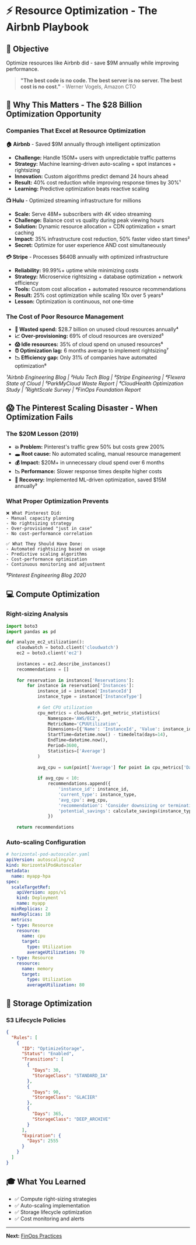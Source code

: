 # ⚡ Resource Optimization - The Airbnb Playbook

## 🎯 Objective
Optimize resources like Airbnb did - save $9M annually while improving performance.

> **"The best code is no code. The best server is no server. The best cost is no cost."** - Werner Vogels, Amazon CTO

## 🌟 Why This Matters - The $28 Billion Optimization Opportunity

### Companies That Excel at Resource Optimization

**🏠 Airbnb** - Saved $9M annually through intelligent optimization
- **Challenge:** Handle 150M+ users with unpredictable traffic patterns
- **Strategy:** Machine learning-driven auto-scaling + spot instances + rightsizing
- **Innovation:** Custom algorithms predict demand 24 hours ahead
- **Result:** 40% cost reduction while improving response times by 30%¹
- **Learning:** Predictive optimization beats reactive scaling

**📺 Hulu** - Optimized streaming infrastructure for millions
- **Scale:** Serve 48M+ subscribers with 4K video streaming
- **Challenge:** Balance cost vs quality during peak viewing hours
- **Solution:** Dynamic resource allocation + CDN optimization + smart caching
- **Impact:** 35% infrastructure cost reduction, 50% faster video start times²
- **Secret:** Optimize for user experience AND cost simultaneously

**💳 Stripe** - Processes $640B annually with optimized infrastructure
- **Reliability:** 99.99%+ uptime while minimizing costs
- **Strategy:** Microservice rightsizing + database optimization + network efficiency
- **Tools:** Custom cost allocation + automated resource recommendations
- **Result:** 25% cost optimization while scaling 10x over 5 years³
- **Lesson:** Optimization is continuous, not one-time

### The Cost of Poor Resource Management
- **💸 Wasted spend:** $28.7 billion on unused cloud resources annually⁴
- **📈 Over-provisioning:** 69% of cloud resources are oversized⁵
- **😱 Idle resources:** 35% of cloud spend on unused resources⁶
- **⏰ Optimization lag:** 6 months average to implement rightsizing⁷
- **📉 Efficiency gap:** Only 31% of companies have automated optimization⁸

*¹Airbnb Engineering Blog | ²Hulu Tech Blog | ³Stripe Engineering | ⁴Flexera State of Cloud | ⁵ParkMyCloud Waste Report | ⁶CloudHealth Optimization Study | ⁷RightScale Survey | ⁸FinOps Foundation Report*

## 😱 The Pinterest Scaling Disaster - When Optimization Fails

### The $20M Lesson (2019)
- **💥 Problem:** Pinterest's traffic grew 50% but costs grew 200%
- **🕳️ Root cause:** No automated scaling, manual resource management
- **💰 Impact:** $20M+ in unnecessary cloud spend over 6 months
- **📉 Performance:** Slower response times despite higher costs
- **🔄 Recovery:** Implemented ML-driven optimization, saved $15M annually⁹

### What Proper Optimization Prevents
```
❌ What Pinterest Did:
- Manual capacity planning
- No rightsizing strategy
- Over-provisioned "just in case"
- No cost-performance correlation

✅ What They Should Have Done:
- Automated rightsizing based on usage
- Predictive scaling algorithms
- Cost-performance optimization
- Continuous monitoring and adjustment
```

*⁹Pinterest Engineering Blog 2020*

## 💻 Compute Optimization

### Right-sizing Analysis
```python
import boto3
import pandas as pd

def analyze_ec2_utilization():
    cloudwatch = boto3.client('cloudwatch')
    ec2 = boto3.client('ec2')
    
    instances = ec2.describe_instances()
    recommendations = []
    
    for reservation in instances['Reservations']:
        for instance in reservation['Instances']:
            instance_id = instance['InstanceId']
            instance_type = instance['InstanceType']
            
            # Get CPU utilization
            cpu_metrics = cloudwatch.get_metric_statistics(
                Namespace='AWS/EC2',
                MetricName='CPUUtilization',
                Dimensions=[{'Name': 'InstanceId', 'Value': instance_id}],
                StartTime=datetime.now() - timedelta(days=14),
                EndTime=datetime.now(),
                Period=3600,
                Statistics=['Average']
            )
            
            avg_cpu = sum(point['Average'] for point in cpu_metrics['Datapoints']) / len(cpu_metrics['Datapoints'])
            
            if avg_cpu < 10:
                recommendations.append({
                    'instance_id': instance_id,
                    'current_type': instance_type,
                    'avg_cpu': avg_cpu,
                    'recommendation': 'Consider downsizing or terminating',
                    'potential_savings': calculate_savings(instance_type, 'downsize')
                })
    
    return recommendations
```

### Auto-scaling Configuration
```yaml
# horizontal-pod-autoscaler.yaml
apiVersion: autoscaling/v2
kind: HorizontalPodAutoscaler
metadata:
  name: myapp-hpa
spec:
  scaleTargetRef:
    apiVersion: apps/v1
    kind: Deployment
    name: myapp
  minReplicas: 2
  maxReplicas: 10
  metrics:
  - type: Resource
    resource:
      name: cpu
      target:
        type: Utilization
        averageUtilization: 70
  - type: Resource
    resource:
      name: memory
      target:
        type: Utilization
        averageUtilization: 80
```

## 💾 Storage Optimization

### S3 Lifecycle Policies
```json
{
  "Rules": [
    {
      "ID": "OptimizeStorage",
      "Status": "Enabled",
      "Transitions": [
        {
          "Days": 30,
          "StorageClass": "STANDARD_IA"
        },
        {
          "Days": 90,
          "StorageClass": "GLACIER"
        },
        {
          "Days": 365,
          "StorageClass": "DEEP_ARCHIVE"
        }
      ],
      "Expiration": {
        "Days": 2555
      }
    }
  ]
}
```

## 🎓 What You Learned

- ✅ Compute right-sizing strategies
- ✅ Auto-scaling implementation
- ✅ Storage lifecycle optimization
- ✅ Cost monitoring and alerts

---

**Next:** [FinOps Practices](../04-finops-practices/)